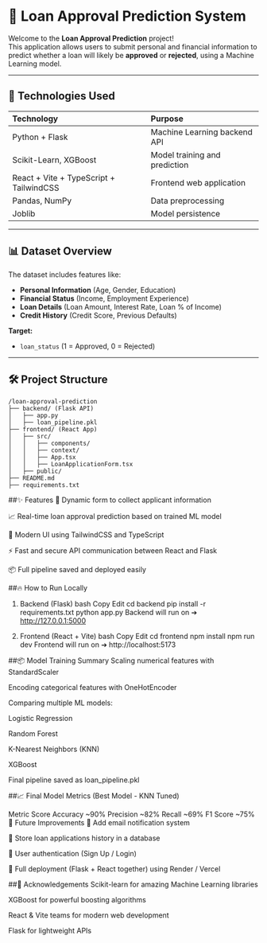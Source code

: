 # 🏦 Loan Approval Prediction System

Welcome to the **Loan Approval Prediction** project!  
This application allows users to submit personal and financial information to predict whether a loan will likely be **approved** or **rejected**, using a Machine Learning model.

---

## 🚀 Technologies Used

| Technology | Purpose |
|:--|:--|
| Python + Flask | Machine Learning backend API |
| Scikit-Learn, XGBoost | Model training and prediction |
| React + Vite + TypeScript + TailwindCSS | Frontend web application |
| Pandas, NumPy | Data preprocessing |
| Joblib | Model persistence |

---

## 📊 Dataset Overview

The dataset includes features like:
- **Personal Information** (Age, Gender, Education)
- **Financial Status** (Income, Employment Experience)
- **Loan Details** (Loan Amount, Interest Rate, Loan % of Income)
- **Credit History** (Credit Score, Previous Defaults)

**Target:**
- `loan_status` (1 = Approved, 0 = Rejected)

---

## 🛠️ Project Structure

```plaintext
/loan-approval-prediction
├── backend/ (Flask API)
│   ├── app.py
│   ├── loan_pipeline.pkl
├── frontend/ (React App)
│   ├── src/
│   │   ├── components/
│   │   ├── context/
│   │   ├── App.tsx
│   │   ├── LoanApplicationForm.tsx
│   ├── public/
├── README.md
├── requirements.txt
```
##✨ Features
📄 Dynamic form to collect applicant information

📈 Real-time loan approval prediction based on trained ML model

🎨 Modern UI using TailwindCSS and TypeScript

⚡ Fast and secure API communication between React and Flask

📦 Full pipeline saved and deployed easily

##🔥 How to Run Locally
1. Backend (Flask)
bash
Copy
Edit
cd backend
pip install -r requirements.txt
python app.py
Backend will run on ➔ http://127.0.0.1:5000

2. Frontend (React + Vite)
bash
Copy
Edit
cd frontend
npm install
npm run dev
Frontend will run on ➔ http://localhost:5173

##📦 Model Training Summary
Scaling numerical features with StandardScaler

Encoding categorical features with OneHotEncoder

Comparing multiple ML models:

Logistic Regression

Random Forest

K-Nearest Neighbors (KNN)

XGBoost

Final pipeline saved as loan_pipeline.pkl

##📈 Final Model Metrics (Best Model - KNN Tuned)

Metric	Score
Accuracy	~90%
Precision	~82%
Recall	~69%
F1 Score	~75%
🌟 Future Improvements
🎯 Add email notification system

🎯 Store loan applications history in a database

🎯 User authentication (Sign Up / Login)

🎯 Full deployment (Flask + React together) using Render / Vercel

##🙏 Acknowledgements
Scikit-learn for amazing Machine Learning libraries

XGBoost for powerful boosting algorithms

React & Vite teams for modern web development

Flask for lightweight APIs
